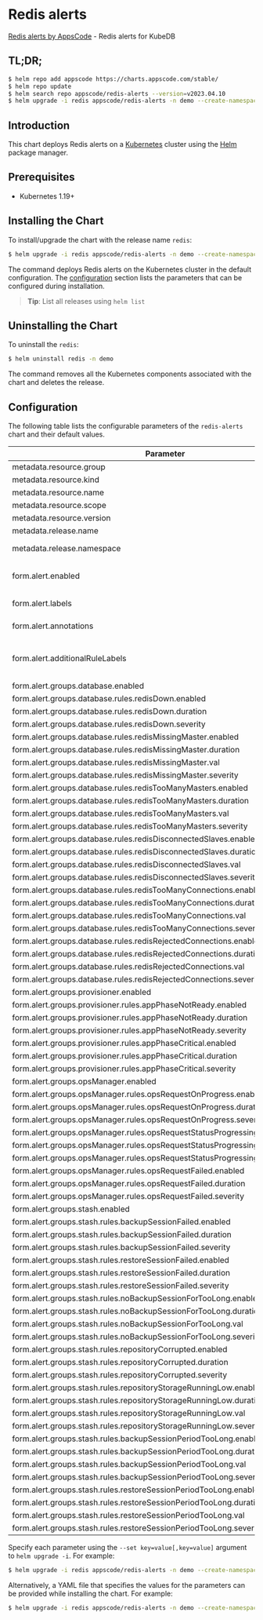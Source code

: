 # Redis alerts

[Redis alerts by AppsCode](https://github.com/appscode/alerts) - Redis alerts for KubeDB

## TL;DR;

```bash
$ helm repo add appscode https://charts.appscode.com/stable/
$ helm repo update
$ helm search repo appscode/redis-alerts --version=v2023.04.10
$ helm upgrade -i redis appscode/redis-alerts -n demo --create-namespace --version=v2023.04.10
```

## Introduction

This chart deploys Redis alerts on a [Kubernetes](http://kubernetes.io) cluster using the [Helm](https://helm.sh) package manager.

## Prerequisites

- Kubernetes 1.19+

## Installing the Chart

To install/upgrade the chart with the release name `redis`:

```bash
$ helm upgrade -i redis appscode/redis-alerts -n demo --create-namespace --version=v2023.04.10
```

The command deploys Redis alerts on the Kubernetes cluster in the default configuration. The [configuration](#configuration) section lists the parameters that can be configured during installation.

> **Tip**: List all releases using `helm list`

## Uninstalling the Chart

To uninstall the `redis`:

```bash
$ helm uninstall redis -n demo
```

The command removes all the Kubernetes components associated with the chart and deletes the release.

## Configuration

The following table lists the configurable parameters of the `redis-alerts` chart and their default values.

|                                   Parameter                                   |                  Description                  |                Default                |
|-------------------------------------------------------------------------------|-----------------------------------------------|---------------------------------------|
| metadata.resource.group                                                       |                                               | <code>kubedb.com</code>               |
| metadata.resource.kind                                                        |                                               | <code>Redis</code>                    |
| metadata.resource.name                                                        |                                               | <code>redises</code>                  |
| metadata.resource.scope                                                       |                                               | <code>Namespaced</code>               |
| metadata.resource.version                                                     |                                               | <code>v1alpha2</code>                 |
| metadata.release.name                                                         | Release name                                  | <code>""</code>                       |
| metadata.release.namespace                                                    | Release namespace                             | <code>""</code>                       |
| form.alert.enabled                                                            | # Enable PrometheusRule alerts                | <code>true</code>                     |
| form.alert.labels                                                             | # Labels for default rules                    | <code>{"release":"prometheus"}</code> |
| form.alert.annotations                                                        | # Annotations for default rules               | <code>{}</code>                       |
| form.alert.additionalRuleLabels                                               | # Additional labels for PrometheusRule alerts | <code>{}</code>                       |
| form.alert.groups.database.enabled                                            |                                               | <code>true</code>                     |
| form.alert.groups.database.rules.redisDown.enabled                            |                                               | <code>true</code>                     |
| form.alert.groups.database.rules.redisDown.duration                           |                                               | <code>"0m"</code>                     |
| form.alert.groups.database.rules.redisDown.severity                           |                                               | <code>critical</code>                 |
| form.alert.groups.database.rules.redisMissingMaster.enabled                   |                                               | <code>true</code>                     |
| form.alert.groups.database.rules.redisMissingMaster.duration                  |                                               | <code>"0m"</code>                     |
| form.alert.groups.database.rules.redisMissingMaster.val                       |                                               | <code>1</code>                        |
| form.alert.groups.database.rules.redisMissingMaster.severity                  |                                               | <code>critical</code>                 |
| form.alert.groups.database.rules.redisTooManyMasters.enabled                  |                                               | <code>true</code>                     |
| form.alert.groups.database.rules.redisTooManyMasters.duration                 |                                               | <code>"2m"</code>                     |
| form.alert.groups.database.rules.redisTooManyMasters.val                      |                                               | <code>1</code>                        |
| form.alert.groups.database.rules.redisTooManyMasters.severity                 |                                               | <code>critical</code>                 |
| form.alert.groups.database.rules.redisDisconnectedSlaves.enabled              |                                               | <code>true</code>                     |
| form.alert.groups.database.rules.redisDisconnectedSlaves.duration             |                                               | <code>"2m"</code>                     |
| form.alert.groups.database.rules.redisDisconnectedSlaves.val                  |                                               | <code>1</code>                        |
| form.alert.groups.database.rules.redisDisconnectedSlaves.severity             |                                               | <code>warning</code>                  |
| form.alert.groups.database.rules.redisTooManyConnections.enabled              |                                               | <code>true</code>                     |
| form.alert.groups.database.rules.redisTooManyConnections.duration             |                                               | <code>"2m"</code>                     |
| form.alert.groups.database.rules.redisTooManyConnections.val                  |                                               | <code>100</code>                      |
| form.alert.groups.database.rules.redisTooManyConnections.severity             |                                               | <code>warning</code>                  |
| form.alert.groups.database.rules.redisRejectedConnections.enabled             |                                               | <code>true</code>                     |
| form.alert.groups.database.rules.redisRejectedConnections.duration            |                                               | <code>"0m"</code>                     |
| form.alert.groups.database.rules.redisRejectedConnections.val                 |                                               | <code>0</code>                        |
| form.alert.groups.database.rules.redisRejectedConnections.severity            |                                               | <code>warning</code>                  |
| form.alert.groups.provisioner.enabled                                         |                                               | <code>true</code>                     |
| form.alert.groups.provisioner.rules.appPhaseNotReady.enabled                  |                                               | <code>true</code>                     |
| form.alert.groups.provisioner.rules.appPhaseNotReady.duration                 |                                               | <code>"1m"</code>                     |
| form.alert.groups.provisioner.rules.appPhaseNotReady.severity                 |                                               | <code>critical</code>                 |
| form.alert.groups.provisioner.rules.appPhaseCritical.enabled                  |                                               | <code>true</code>                     |
| form.alert.groups.provisioner.rules.appPhaseCritical.duration                 |                                               | <code>"15m"</code>                    |
| form.alert.groups.provisioner.rules.appPhaseCritical.severity                 |                                               | <code>warning</code>                  |
| form.alert.groups.opsManager.enabled                                          |                                               | <code>true</code>                     |
| form.alert.groups.opsManager.rules.opsRequestOnProgress.enabled               |                                               | <code>true</code>                     |
| form.alert.groups.opsManager.rules.opsRequestOnProgress.duration              |                                               | <code>"0m"</code>                     |
| form.alert.groups.opsManager.rules.opsRequestOnProgress.severity              |                                               | <code>info</code>                     |
| form.alert.groups.opsManager.rules.opsRequestStatusProgressingToLong.enabled  |                                               | <code>true</code>                     |
| form.alert.groups.opsManager.rules.opsRequestStatusProgressingToLong.duration |                                               | <code>"30m"</code>                    |
| form.alert.groups.opsManager.rules.opsRequestStatusProgressingToLong.severity |                                               | <code>critical</code>                 |
| form.alert.groups.opsManager.rules.opsRequestFailed.enabled                   |                                               | <code>true</code>                     |
| form.alert.groups.opsManager.rules.opsRequestFailed.duration                  |                                               | <code>"0m"</code>                     |
| form.alert.groups.opsManager.rules.opsRequestFailed.severity                  |                                               | <code>critical</code>                 |
| form.alert.groups.stash.enabled                                               |                                               | <code>true</code>                     |
| form.alert.groups.stash.rules.backupSessionFailed.enabled                     |                                               | <code>true</code>                     |
| form.alert.groups.stash.rules.backupSessionFailed.duration                    |                                               | <code>"0m"</code>                     |
| form.alert.groups.stash.rules.backupSessionFailed.severity                    |                                               | <code>critical</code>                 |
| form.alert.groups.stash.rules.restoreSessionFailed.enabled                    |                                               | <code>true</code>                     |
| form.alert.groups.stash.rules.restoreSessionFailed.duration                   |                                               | <code>"0m"</code>                     |
| form.alert.groups.stash.rules.restoreSessionFailed.severity                   |                                               | <code>critical</code>                 |
| form.alert.groups.stash.rules.noBackupSessionForTooLong.enabled               |                                               | <code>true</code>                     |
| form.alert.groups.stash.rules.noBackupSessionForTooLong.duration              |                                               | <code>"0m"</code>                     |
| form.alert.groups.stash.rules.noBackupSessionForTooLong.val                   |                                               | <code>18000</code>                    |
| form.alert.groups.stash.rules.noBackupSessionForTooLong.severity              |                                               | <code>warning</code>                  |
| form.alert.groups.stash.rules.repositoryCorrupted.enabled                     |                                               | <code>true</code>                     |
| form.alert.groups.stash.rules.repositoryCorrupted.duration                    |                                               | <code>"5m"</code>                     |
| form.alert.groups.stash.rules.repositoryCorrupted.severity                    |                                               | <code>critical</code>                 |
| form.alert.groups.stash.rules.repositoryStorageRunningLow.enabled             |                                               | <code>true</code>                     |
| form.alert.groups.stash.rules.repositoryStorageRunningLow.duration            |                                               | <code>"5m"</code>                     |
| form.alert.groups.stash.rules.repositoryStorageRunningLow.val                 |                                               | <code>10737418240 # 10GB</code>       |
| form.alert.groups.stash.rules.repositoryStorageRunningLow.severity            |                                               | <code>warning</code>                  |
| form.alert.groups.stash.rules.backupSessionPeriodTooLong.enabled              |                                               | <code>true</code>                     |
| form.alert.groups.stash.rules.backupSessionPeriodTooLong.duration             |                                               | <code>"0m"</code>                     |
| form.alert.groups.stash.rules.backupSessionPeriodTooLong.val                  |                                               | <code>1800 # 30 minute</code>         |
| form.alert.groups.stash.rules.backupSessionPeriodTooLong.severity             |                                               | <code>warning</code>                  |
| form.alert.groups.stash.rules.restoreSessionPeriodTooLong.enabled             |                                               | <code>true</code>                     |
| form.alert.groups.stash.rules.restoreSessionPeriodTooLong.duration            |                                               | <code>"0m"</code>                     |
| form.alert.groups.stash.rules.restoreSessionPeriodTooLong.val                 |                                               | <code>1800 # 30 minute</code>         |
| form.alert.groups.stash.rules.restoreSessionPeriodTooLong.severity            |                                               | <code>warning</code>                  |


Specify each parameter using the `--set key=value[,key=value]` argument to `helm upgrade -i`. For example:

```bash
$ helm upgrade -i redis appscode/redis-alerts -n demo --create-namespace --version=v2023.04.10 --set metadata.resource.group=kubedb.com
```

Alternatively, a YAML file that specifies the values for the parameters can be provided while
installing the chart. For example:

```bash
$ helm upgrade -i redis appscode/redis-alerts -n demo --create-namespace --version=v2023.04.10 --values values.yaml
```
